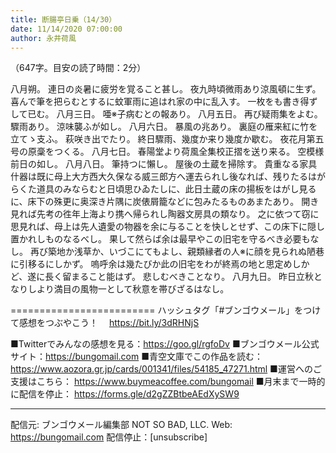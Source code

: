 ```yaml
---
title: 断腸亭日乗（14/30）
date: 11/14/2020 07:00:00
author: 永井荷風
---
```


（647字。目安の読了時間：2分）

八月朔。
連日の炎暑に疲労を覚ること甚し。
夜九時頃微雨あり涼風頓に生ず。
喜んで筆を把らむとするに蚊軍雨に追はれ家の中に乱入す。
一枚をも書き得ずして已む。
八月三日。
唖※子病むとの報あり。
八月五日。
再び疑雨集をよむ。
驟雨あり。
涼味襲ふが如し。
八月六日。
暴風の兆あり。
裏庭の雁来紅に竹を立てゝ支ふ。
萩咲き出でたり。
終日驟雨、幾度か来り幾度か歇む。
夜花月第五号の原稾をつくる。
八月七日。
春陽堂より荷風全集校正摺を送り来る。
空模様前日の如し。
八月八日。
筆持つに懶し。
屋後の土蔵を掃除す。
貴重なる家具什器は既に母上大方西大久保なる威三郎方へ運去られし後なれば、残りたるはがらくた道具のみならむと日頃思ひゐたしに、此日土蔵の床の揚板をはがし見るに、床下の殊更に奥深き片隅に炭俵屑籠などに包みたるものあまたあり。
開き見れば先考の徃年上海より携へ帰られし陶器文房具の類なり。
之に依つて窃に思見れば、母上は先人遺愛の物器を余に与ることを快しとせず、この床下に隠し置かれしものなるべし。
果して然らば余は最早やこの旧宅を守るべき必要もなし。
再び築地か浅草か、いづこにてもよし、親類縁者の人※に顔を見られぬ陋巷に引移るにしかず。
嗚呼余は幾たびか此の旧宅をわが終焉の地と思定めしかど、遂に長く留まること能はず。
悲しむべきことなり。
八月九日。
昨日立秋となりしより満目の風物一として秋意を帯びざるはなし。

=========================
ハッシュタグ「#ブンゴウメール」をつけて感想をつぶやこう！　
https://bit.ly/3dRHNjS

■Twitterでみんなの感想を見る：https://goo.gl/rgfoDv
■ブンゴウメール公式サイト：https://bungomail.com
■青空文庫でこの作品を読む：https://www.aozora.gr.jp/cards/001341/files/54185_47271.html
■運営へのご支援はこちら： https://www.buymeacoffee.com/bungomail
■月末まで一時的に配信を停止： https://forms.gle/d2gZZBtbeAEdXySW9

-------
配信元: ブンゴウメール編集部
NOT SO BAD, LLC.
Web: https://bungomail.com
配信停止：[unsubscribe]

